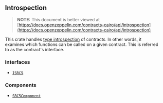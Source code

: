## Introspection

> **NOTE:** This document is better viewed at [https://docs.openzeppelin.com/contracts-cairo/api/introspection](https://docs.openzeppelin.com/contracts-cairo/api/introspection)

This crate handles [type introspection](https://en.wikipedia.org/wiki/Type_introspection) of contracts. In other words, it examines which functions can be called on a given contract. This is referred to as the contract's interface.

### Interfaces

- [`ISRC5`](https://docs.openzeppelin.com/contracts-cairo/api/introspection#ISRC5)

### Components

- [`SRC5Component`](https://docs.openzeppelin.com/contracts-cairo/api/introspection#SRC5Component)

